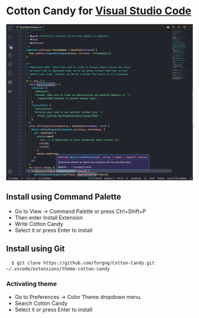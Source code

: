 # Cotton Candy for [Visual Studio Code](https://code.visualstudio.com/)

![Cotton candy JS example](./images/cotton-candy-example.png)

## Install using Command Palette

- Go to View -> Command Palette or press Ctrl+Shift+P
- Then enter Install Extension
- Write Cotton Candy
- Select it or press Enter to install

## Install using Git

```sh-session
  $ git clone https://github.com/forgng/Cotton-Candy.git ~/.vscode/extensions/theme-cotton-candy
```

### Activating theme

- Go to Preferences -> Color Theme dropdown menu.
- Search Cotton Candy
- Select it or press Enter to install
